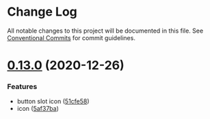 # Change Log

All notable changes to this project will be documented in this file.
See [Conventional Commits](https://conventionalcommits.org) for commit guidelines.

# [0.13.0](https://github.com/JasKang/elenext/compare/v0.12.1...v0.13.0) (2020-12-26)


### Features

* button slot icon ([51cfe58](https://github.com/JasKang/elenext/commit/51cfe5831f02111d54519f8bb20a80ea9ea691d9))
* icon ([5af37ba](https://github.com/JasKang/elenext/commit/5af37ba8a7be89f5afac2ba8c65bf2b2dec2a3a3))
